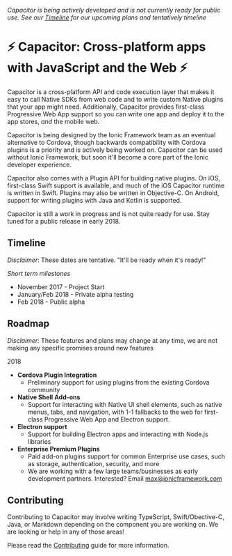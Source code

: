 *Capacitor is being actively developed and is not currently ready for public use. See our [Timeline](#timeline) for our upcoming plans and tentatively timeline*

# ⚡️ Capacitor: Cross-platform apps with JavaScript and the Web ⚡️

Capacitor is a cross-platform API and code execution layer that makes it easy to call Native SDKs from web code and to write custom Native plugins that your app might need.  Additionally, Capacitor provides first-class Progressive Web App support so you can write one app and deploy it to the app stores, _and_ the mobile web.

Capacitor is being designed by the Ionic Framework team as an eventual alternative to Cordova, though backwards compatibility with Cordova plugins is a priority and is actively being worked on. Capacitor can be used without Ionic Framework, but soon it'll become a core part of the Ionic developer experience.

Capacitor also comes with a Plugin API for building native plugins. On iOS, first-class Swift support is available, and much of the iOS Capacitor runtime is written in Swift. Plugins may also be written in Objective-C. On Android, support for writing plugins with Java and Kotlin is supported.

Capacitor is still a work in progress and is not quite ready for use. Stay tuned for a public release in early 2018.

## Timeline

_Disclaimer_: These dates are tentative. "It'll be ready when it's ready!"

*Short term milestones*

 - November 2017 - Project Start
 - January/Feb 2018 - Private alpha testing
 - Feb 2018 - Public alpha
 
## Roadmap

_Disclaimer_: These features and plans may change at any time, we are not making any specific promises around new features

2018

 - __Cordova Plugin Integration__
   - Preliminary support for using plugins from the existing Cordova community
 - __Native Shell Add-ons__
   - Support for interacting with Native UI shell elements, such as native menus, tabs, and navigation, with 1-1 fallbacks to the web for first-class Progressive Web App and Electron support.
 - __Electron support__
   - Support for building Electron apps and interacting with Node.js libraries
 - __Enterprise Premium Plugins__
   - Paid add-on plugins support for common Enterprise use cases, such as storage, authentication, security, and more
   - We are working with a few large teams/businesses as early development partners. Interested? Email [max@ionicframework.com](mailto:max@ionicframework.com)

## Contributing

Contributing to Capacitor may involve writing TypeScript, Swift/Obective-C, Java, or Markdown depending on the component you are working on. We are looking or help in any of those areas!

Please read the [Contributing](.github/CONTRIBUTING.md) guide for more information.
